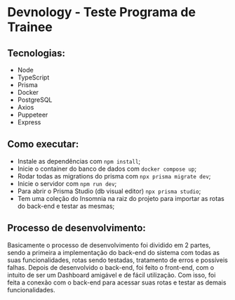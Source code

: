 # Devnology - Teste Programa de Trainee

## Tecnologias:

- Node
- TypeScript
- Prisma
- Docker
- PostgreSQL
- Axios
- Puppeteer
- Express

## Como executar:

- Instale as dependências com ```npm install```;
- Inicie o container do banco de dados com ```docker compose up```;
- Rodar todas as migrations do prisma com ```npx prisma migrate dev```;
- Inicie o servidor com ```npm run dev```;
- Para abrir o Prisma Studio (db visual editor) ```npx prisma studio```;
- Tem uma coleção do Insomnia na raiz do projeto para importar as rotas do back-end e testar as mesmas;

## Processo de desenvolvimento:

Basicamente o processo de desenvolvimento foi dividido em 2 partes, sendo a primeira a implementação do back-end do sistema com todas as suas funcionalidades, rotas sendo testadas, tratamento de erros e possíveis falhas. Depois de desenvolvido o back-end, foi feito o front-end, com o intuito de ser um Dashboard amigável e de fácil utilização. Com isso, foi feita a conexão com o back-end para acessar suas rotas e testar as demais funcionalidades.
